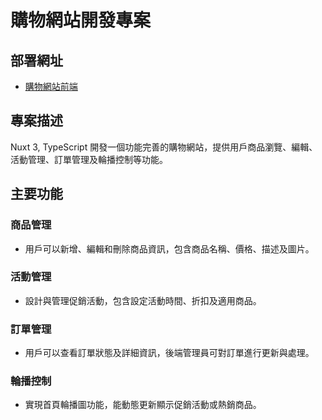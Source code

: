# 購物網站開發專案

## 部署網址
- [購物網站前端](https://shopping-web-frontend.onrender.com)

## 專案描述
Nuxt 3, TypeScript
開發一個功能完善的購物網站，提供用戶商品瀏覽、編輯、活動管理、訂單管理及輪播控制等功能。

## 主要功能

### 商品管理
- 用戶可以新增、編輯和刪除商品資訊，包含商品名稱、價格、描述及圖片。

### 活動管理
- 設計與管理促銷活動，包含設定活動時間、折扣及適用商品。

### 訂單管理
- 用戶可以查看訂單狀態及詳細資訊，後端管理員可對訂單進行更新與處理。

### 輪播控制
- 實現首頁輪播圖功能，能動態更新顯示促銷活動或熱銷商品。

